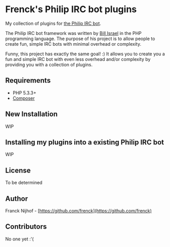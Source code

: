 Frenck's Philip IRC bot plugins
==============

My collection of plugins for [the Philip IRC bot](http://github.com/epochblue/philip).

The Philip IRC bot framework was written by [Bill Israel](http://billisrael.info/) in the PHP programming language.
The purpose of his project is to allow people to create fun, simple IRC bots with minimal overhead or complexity.

Funny, this project has exactly the same goal! :)
It allows you to create you a fun and simple IRC bot with even less overhead and/or complexity by
providing you with a collection of plugins.

Requirements
------------
 * PHP 5.3.3+
 * [Composer](http://getcomposer.org/)


New Installation
------------

WIP


Installing my plugins into a existing Philip IRC bot
------------

WIP


License
------------
To be determined


Author
------------

Franck Nijhof - [https://github.com/frenck](https://github.com/frenck)


Contributors
------------

No one yet :'(
